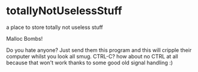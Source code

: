 # totallyNotUselessStuff
a place to store totally not useless stuff


Malloc Bombs! 

Do you hate anyone? Just send them this program and this will cripple their computer whilst you look all smug. CTRL-C? how about no CTRL at all because that won't work thanks to some good old signal handling :)
